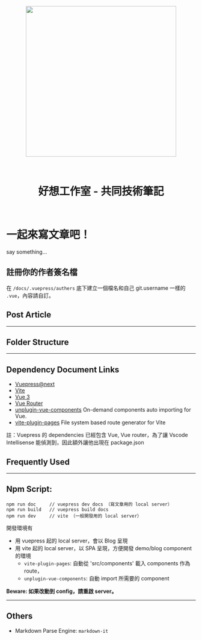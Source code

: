 <p align='center'>
  <img src='https://raw.githubusercontent.com/G100my/Goodideas-studio-blog/main/docs/.vuepress/public/good-ideas.png' width='400'>
</p>

<br>

<h1 align='center'>好想工作室 - 共同技術筆記</h1>

<br>

# 一起來寫文章吧！

say something...

## 註冊你的作者簽名檔

在 `/docs/.vuepress/authers` 底下建立一個檔名和自己 git.username 一樣的 `.vue`，內容請自訂。

## Post Article

---

## Folder Structure

---

## Dependency Document Links

- [Vuepress@next](https://v2.vuepress.vuejs.org/)
- [Vite](https://vitejs.dev/)
- [Vue 3](https://v3.vuejs.org/api/)
- [Vue Router](https://next.router.vuejs.org/api/)
- [unplugin-vue-components](https://github.com/antfu/unplugin-vue-components) On-demand components auto importing for Vue.
- [vite-plugin-pages](https://github.com/hannoeru/vite-plugin-pages) File system based route generator for Vite

註：Vuepress 的 dependencies 已經包含 Vue, Vue router，為了讓 Vscode Intellisense 能偵測到，因此額外讓他出現在 package.json

## Frequently Used

---

## Npm Script:

```
npm run doc     // vuepress dev docs （寫文章用的 local server）
npm run build   // vuepress build docs
npm run dev     // vite （一般開發用的 local server）
```

開發環境有

- 用 vuepress 起的 local server，會以 Blog 呈現
- 用 vite 起的 local server，以 SPA 呈現，方便開發 demo/blog component 的環境
  - `vite-plugin-pages`: 自動從 'src/components' 載入 components 作為 route，
  - `unplugin-vue-components`: 自動 import 所需要的 component

**Beware: 如果改動到 config，請重啟 server。**

---

## Others

- Markdown Parse Engine: `markdown-it`
